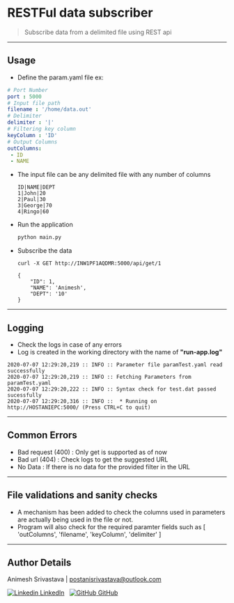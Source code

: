 # RESTFul data subscriber

> Subscribe data from a delimited file using REST api

---

## Usage

- Define the param.yaml file ex:

 ```yaml
 # Port Number
port : 5000
# Input file path
filename : '/home/data.out'
# Delimiter
delimiter : '|'
# Filtering key column
keyColumn : 'ID'
# Output Columns
outColumns:
  - ID
  - NAME
  ```
  
- The input file can be any delimited file with any number of columns

  ```csv
  ID|NAME|DEPT
  1|John|20
  2|Paul|30
  3|George|70
  4|Ringo|60
  ```

- Run the application

  ```python
  python main.py
  ```

- Subscribe the data

    ```curl
    curl -X GET http://INW1PF1AQDMR:5000/api/get/1

    {
        "ID": 1,
        "NAME": 'Animesh',
        "DEPT": '10'
    }
    ````

---

## Logging

- Check the logs in case of any errors
- Log is created in the working directory with the name of **"run-app.log"**

```log
2020-07-07 12:29:20,219 :: INFO :: Parameter file paramTest.yaml read successfully
2020-07-07 12:29:20,219 :: INFO :: Fetching Parameters from paramTest.yaml
2020-07-07 12:29:20,222 :: INFO :: Syntax check for test.dat passed sucessfully
2020-07-07 12:29:20,316 :: INFO ::  * Running on http://HOSTANIEPC:5000/ (Press CTRL+C to quit)
```

---

## Common Errors

- Bad request (400) : Only get is supported as of now
- Bad url (404) : Check logs to get the suggested URL
- No Data : If there is no data for the provided filter in the URL

---

## File validations and sanity checks

- A mechanism has been added to check the columns used in parameters are actually being used in the file or not.
- Program will also check for the required paramter fields such as [ 'outColumns', 'filename', 'keyColumn', 'delimiter' ]

---

## Author Details

Animesh Srivastava  | postanisrivastava@outlook.com  

[![Linkedin](https://i.stack.imgur.com/gVE0j.png) LinkedIn](https://www.linkedin.com/in/animesh-srivastava-12390a107/)
&nbsp;
[![GitHub](https://i.stack.imgur.com/tskMh.png) GitHub](https://github.com/anieshaz)
